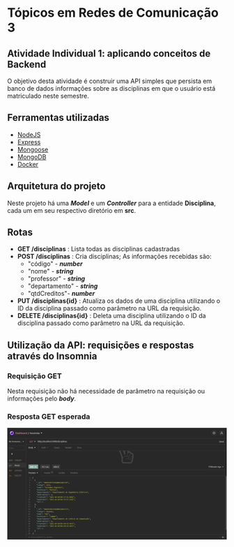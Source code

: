 # Tópicos em Redes de Comunicação 3

## Atividade Individual 1: aplicando conceitos de Backend
O objetivo desta atividade é construir uma API simples que persista em banco de dados informações sobre as disciplinas em que o usuário está matriculado neste semestre.

## Ferramentas utilizadas
- [NodeJS](https://nodejs.org/en/download/)
- [Express](http://expressjs.com/en/starter/installing.html)
- [Mongoose](https://mongoosejs.com/docs/)
- [MongoDB](https://hub.docker.com/_/mongo/)
- [Docker](https://docs.docker.com/get-docker/)  

## Arquitetura do projeto
Neste projeto há uma ***Model*** e um ***Controller*** para a entidade **Disciplina**, cada um em seu respectivo diretório em **src**.

## Rotas
- **GET /disciplinas** : Lista todas as disciplinas cadastradas
- **POST /disciplinas** : Cria disciplinas; As informações recebidas são:
	- "código" - ***number***
	- "nome" - ***string***
	- "professor" - ***string***
	- "departamento" - ***string***
	- "qtdCreditos"- ***number***
- **PUT /disciplinas{id}** : Atualiza os dados de uma disciplina utilizando o ID da disciplina passado como parâmetro na URL da requisição.
- **DELETE /disciplinas{id}** : Deleta uma disciplina utilizando o ID da disciplina passado como parâmetro na URL da requisição.  

## Utilização da API: requisições e respostas através do Insomnia
### Requisição GET
Nesta requisição não há necessidade de parâmetro na requisição ou informações pelo ***body***.<br>
### Resposta GET esperada
![Exemplo de requisição:](./src/assets/images/get_response.png)
